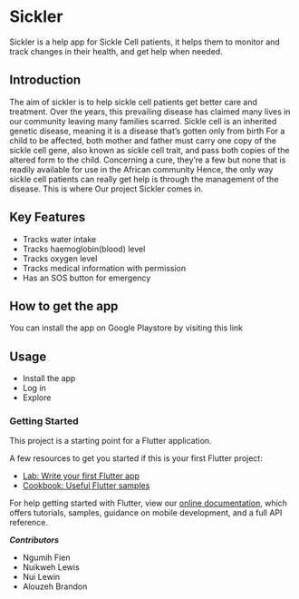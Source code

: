 # Sickler

Sickler is a help app for Sickle Cell patients, it helps them to monitor and track changes in their health, and get help when needed.

## Introduction
The aim of sickler is to help sickle cell patients get better care and treatment. Over the years, this prevailing disease has claimed many lives in our community leaving many families scarred.
Sickle cell is an inherited genetic disease, meaning it is a disease that’s gotten only from birth For a child to be affected, both mother and father must carry one copy of the sickle cell gene, also known as sickle cell trait, and pass both copies of the altered form to the child. 
Concerning a cure, they’re a few but none that is readily available for use in the African community 
Hence, the only way sickle cell patients can really get help is through the management of the disease. 
This is where Our project Sickler comes in.

## Key Features
- Tracks water intake
- Tracks haemoglobin(blood) level
- Tracks oxygen level
- Tracks medical information with permission
- Has an SOS button for emergency


## How to get the app
You can install the app on Google Playstore by visiting this link 

## Usage
- Install the app
- Log in 
- Explore



### Getting Started

This project is a starting point for a Flutter application.

A few resources to get you started if this is your first Flutter project:

- [Lab: Write your first Flutter app](https://flutter.dev/docs/get-started/codelab)
- [Cookbook: Useful Flutter samples](https://flutter.dev/docs/cookbook)

For help getting started with Flutter, view our
[online documentation](https://flutter.dev/docs), which offers tutorials,
samples, guidance on mobile development, and a full API reference.


***Contributors***
- Ngumih Fien
- Nuikweh Lewis
- Nui Lewin
- Alouzeh Brandon
